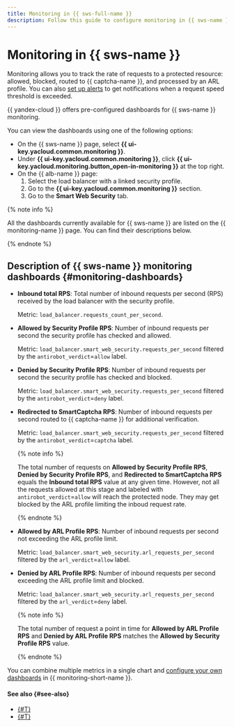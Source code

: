 ```yaml
---
title: Monitoring in {{ sws-full-name }}
description: Follow this guide to configure monitoring in {{ sws-name }}.
---
```


# Monitoring in {{ sws-name }}

Monitoring allows you to track the rate of requests to a protected resource: allowed, blocked, routed to {{ captcha-name }}, and processed by an ARL profile. You can also [set up alerts](../../monitoring/operations/alert/create-alert.md) to get notifications when a request speed threshold is exceeded.

{{ yandex-cloud }} offers pre-configured dashboards for {{ sws-name }} monitoring. 

You can view the dashboards using one of the following options:

* On the {{ sws-name }} page, select **{{ ui-key.yacloud.common.monitoring }}**.
* Under **{{ ui-key.yacloud.common.monitoring }}**, click **{{ ui-key.yacloud.monitoring.button_open-in-monitoring }}** at the top right.
* On the {{ alb-name }} page:
  1. Select the load balancer with a linked security profile.
  1. Go to the **{{ ui-key.yacloud.common.monitoring }}** section.
  1. Go to the **Smart Web Security** tab.

{% note info %}

All the dashboards currently available for {{ sws-name }} are listed on the {{ monitoring-name }} page. You can find their descriptions below.

{% endnote %}

## Description of {{ sws-name }} monitoring dashboards {#monitoring-dashboards}

* **Inbound total RPS**: Total number of inbound requests per second (RPS) received by the load balancer with the security profile.

  Metric: `load_balancer.requests_count_per_second`.

* **Allowed by Security Profile RPS**: Number of inbound requests per second the security profile has checked and allowed.

  Metric: `load_balancer.smart_web_security.requests_per_second` filtered by the `antirobot_verdict`=`allow` label.

* **Denied by Security Profile RPS**: Number of inbound requests per second the security profile has checked and blocked.

   Metric: `load_balancer.smart_web_security.requests_per_second` filtered by the `antirobot_verdict`=`deny` label.

* **Redirected to SmartCaptcha RPS**: Number of inbound requests per second routed to {{ captcha-name }} for additional verification.

    Metric: `load_balancer.smart_web_security.requests_per_second` filtered by the `antirobot_verdict`=`captcha` label.

    {% note info %}

    The total number of requests on **Allowed by Security Profile RPS**, **Denied by Security Profile RPS**, and **Redirected to SmartCaptcha RPS** equals the **Inbound total RPS** value at any given time. However, not all the requests allowed at this stage and labeled with `antirobot_verdict`=`allow` will reach the protected node. They may get blocked by the ARL profile limiting the inboud request rate.

    {% endnote %}

* **Allowed by ARL Profile RPS**: Number of inbound requests per second not exceeding the ARL profile limit.

  Metric: `load_balancer.smart_web_security.arl_requests_per_second` filtered by the `arl_verdict`=`allow` label.

* **Denied by ARL Profile RPS**: Number of inbound requests per second exceeding the ARL profile limit and blocked.

  Metric: `load_balancer.smart_web_security.arl_requests_per_second` filtered by the `arl_verdict`=`deny` label.

    {% note info %}

    The total number of request a point in time for **Allowed by ARL Profile RPS** and **Denied by ARL Profile RPS** matches the **Allowed by Security Profile RPS** value.

    {% endnote %}

You can combine multiple metrics in a single chart and [configure your own dashboards](../../monitoring/operations/dashboard/create.md) in {{ monitoring-short-name }}.

#### See also {#see-also}

* [{#T}](../metrics.md)
* [{#T}](../../monitoring/concepts/visualization/dashboard.md)